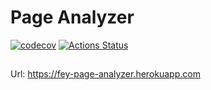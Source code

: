 # Page Analyzer
[![codecov](https://codecov.io/gh/fey/php-project-lvl3/branch/master/graph/badge.svg)](https://codecov.io/gh/fey/php-project-lvl3)
[![Actions Status](https://github.com/fey/php-project-lvl3/workflows/Master%20workflow/badge.svg)](https://github.com/{owner}/{repo}/actions)
##

Url: https://fey-page-analyzer.herokuapp.com
